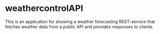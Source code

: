 # weathercontrolAPI
This is an application for showing a weather forecasting REST-service that fetches weather data from a public API and provides responses to clients.

